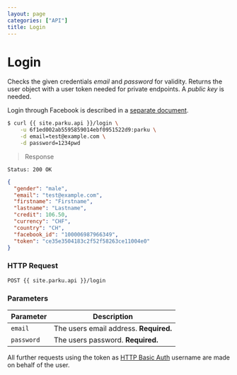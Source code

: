 ```yaml
---
layout: page
categories: ["API"]
title: Login
---
```


# Login

Checks the given credentials _email_ and _password_ for validity. Returns the user object with a user token needed for private endpoints. A _public key_ is needed.

Login through Facebook is described in a [separate document][facebook].

```sh
$ curl {{ site.parku.api }}/login \
    -u 6f1ed002ab5595859014ebf0951522d9:parku \
    -d email=test@example.com \
    -d password=1234pwd
```

> Response

```nginx
Status: 200 OK
```
```json
{
  "gender": "male",
  "email": "test@example.com",
  "firstname": "Firstname",
  "lastname": "Lastname",
  "credit": 106.50,
  "currency": "CHF",
  "country": "CH",
  "facebook_id": "100006987966349",
  "token": "ce35e3504183c2f52f58263ce11004e0"
}
```

### HTTP Request

`POST {{ site.parku.api }}/login`

### Parameters

Parameter	  | Description
---					| ---
`email`			| The users email address. __Required.__
`password`	 | The users password. __Required.__

All further requests using the token as [HTTP Basic Auth][HTTP Basic Auth] username are made on behalf of the user.

  [HTTP Basic Auth]: http://en.wikipedia.org/wiki/Basic_access_authentication
  [facebook]: /api/facebook/#toc_1
